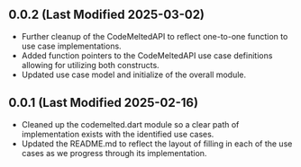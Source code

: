 ## 0.0.2 (Last Modified 2025-03-02)

- Further cleanup of the CodeMeltedAPI to reflect one-to-one function to use case implementations.
- Added function pointers to the CodeMeltedAPI use case definitions allowing for utilizing both constructs.
- Updated use case model and initialize of the overall module.

## 0.0.1 (Last Modified 2025-02-16)

- Cleaned up the codemelted.dart module so a clear path of implementation exists with the identified use cases.
- Updated the README.md to reflect the layout of filling in each of the use cases as we progress through its implementation.